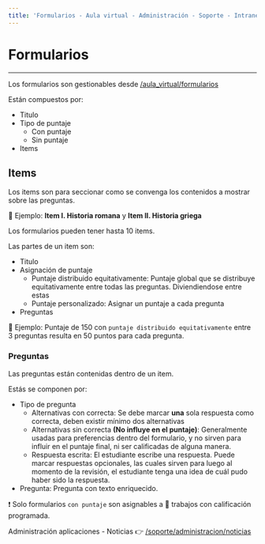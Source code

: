 ```yaml
---
title: 'Formularios - Aula virtual - Administración - Soporte - Intranet'
---
```

<!-- Content -->
# Formularios
* * *

Los formularios son gestionables desde [/aula_virtual/formularios](/aula_virtual/formularios/)

Están compuestos por:

- Titulo
- Tipo de puntaje
    - Con puntaje
    - Sin puntaje
- Items

## Items

Los items son para seccionar como se convenga los contenidos a mostrar sobre las preguntas.

📌 Ejemplo: **Item I. Historia romana** y **Item II. Historia griega**

Los formularios pueden tener hasta 10 items.

Las partes de un item son:

- Titulo
- Asignaci&oacute;n de puntaje
    - Puntaje distribuido equitativamente: Puntaje global que se distribuye
    equitativamente entre todas las preguntas. Diviendiendose entre estas
    - Puntaje personalizado: Asignar un puntaje a cada pregunta
- Preguntas

📌 Ejemplo: Puntaje de 150 con `puntaje distribuido equitativamente` entre 3 preguntas
resulta en 50 puntos para cada pregunta.

### Preguntas

Las preguntas están contenidas dentro de un item.

Estás se componen por:

- Tipo de pregunta
    - Alternativas con correcta: Se debe marcar **una** sola respuesta como correcta, deben
    existir mínimo dos alternativas
    - Alternativas sin correcta **(No influye en el puntaje)**: Generalmente usadas para
    preferencias dentro del formulario, y no sirven para influir en el puntaje final, ni ser
    calificadas de alguna
    manera.
    - Respuesta escrita: El estudiante escribe una respuesta. Puede marcar respuestas
    opcionales, las cuales sirven para luego al momento de la revisión, el estudiante
    tenga una idea de cuál pudo haber sido la respuesta. 
- Pregunta: Pregunta con texto enriquecido.

❗ Solo formularios `con puntaje` son asignables a 🧰 trabajos con calificación programada.

Administración aplicaciones - Noticias 👉 [/soporte/administracion/noticias](/soporte/administracion/noticias)
